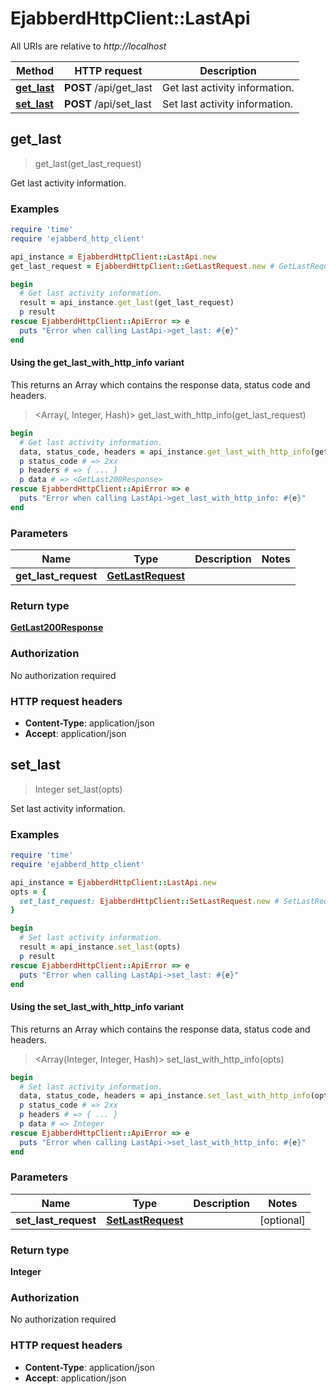# EjabberdHttpClient::LastApi

All URIs are relative to *http://localhost*

| Method | HTTP request | Description |
| ------ | ------------ | ----------- |
| [**get_last**](LastApi.md#get_last) | **POST** /api/get_last | Get last activity information. |
| [**set_last**](LastApi.md#set_last) | **POST** /api/set_last | Set last activity information. |


## get_last

> <GetLast200Response> get_last(get_last_request)

Get last activity information.

### Examples

```ruby
require 'time'
require 'ejabberd_http_client'

api_instance = EjabberdHttpClient::LastApi.new
get_last_request = EjabberdHttpClient::GetLastRequest.new # GetLastRequest |

begin
  # Get last activity information.
  result = api_instance.get_last(get_last_request)
  p result
rescue EjabberdHttpClient::ApiError => e
  puts "Error when calling LastApi->get_last: #{e}"
end
```

#### Using the get_last_with_http_info variant

This returns an Array which contains the response data, status code and headers.

> <Array(<GetLast200Response>, Integer, Hash)> get_last_with_http_info(get_last_request)

```ruby
begin
  # Get last activity information.
  data, status_code, headers = api_instance.get_last_with_http_info(get_last_request)
  p status_code # => 2xx
  p headers # => { ... }
  p data # => <GetLast200Response>
rescue EjabberdHttpClient::ApiError => e
  puts "Error when calling LastApi->get_last_with_http_info: #{e}"
end
```

### Parameters

| Name | Type | Description | Notes |
| ---- | ---- | ----------- | ----- |
| **get_last_request** | [**GetLastRequest**](GetLastRequest.md) |  |  |

### Return type

[**GetLast200Response**](GetLast200Response.md)

### Authorization

No authorization required

### HTTP request headers

- **Content-Type**: application/json
- **Accept**: application/json


## set_last

> Integer set_last(opts)

Set last activity information.

### Examples

```ruby
require 'time'
require 'ejabberd_http_client'

api_instance = EjabberdHttpClient::LastApi.new
opts = {
  set_last_request: EjabberdHttpClient::SetLastRequest.new # SetLastRequest |
}

begin
  # Set last activity information.
  result = api_instance.set_last(opts)
  p result
rescue EjabberdHttpClient::ApiError => e
  puts "Error when calling LastApi->set_last: #{e}"
end
```

#### Using the set_last_with_http_info variant

This returns an Array which contains the response data, status code and headers.

> <Array(Integer, Integer, Hash)> set_last_with_http_info(opts)

```ruby
begin
  # Set last activity information.
  data, status_code, headers = api_instance.set_last_with_http_info(opts)
  p status_code # => 2xx
  p headers # => { ... }
  p data # => Integer
rescue EjabberdHttpClient::ApiError => e
  puts "Error when calling LastApi->set_last_with_http_info: #{e}"
end
```

### Parameters

| Name | Type | Description | Notes |
| ---- | ---- | ----------- | ----- |
| **set_last_request** | [**SetLastRequest**](SetLastRequest.md) |  | [optional] |

### Return type

**Integer**

### Authorization

No authorization required

### HTTP request headers

- **Content-Type**: application/json
- **Accept**: application/json


